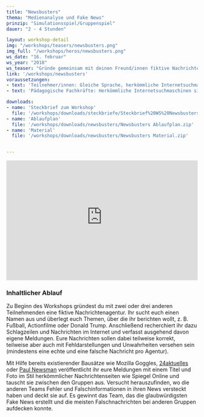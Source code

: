 ```yaml
---
title: "Newsbusters"
thema: "Medienanalyse und Fake News"
prinzip: "Simulationsspiel/Gruppenspiel"
dauer: "2 - 4 Stunden"

layout: workshop-detail
img: "/workshops/teasers/newsbusters.png"
img_full: "/workshops/heros/newsbusters.png"
ws_date: "16. februar"
ws_year: "2018"
ws_teaser: "Gründe gemeinsam mit deinen Freund/innen fiktive Nachrichtenagenturen und versucht euch mit richtigen und falschen News gegenseitig hinters Licht zu führen. Wer schafft es, Fake News am glaubhaftesten zu verpacken, und wer kann sie am besten widerlegen?"
link: '/workshops/newsbusters'
voraussetzungen:
- text: 'Teilnehmer/innen: Gleiche Sprache, herkömmliche Internetsuchmaschinen sind bekannt'
- text: 'Pädagogische Fachkräfte: Herkömmliche Internetsuchmaschinen sind bekannt, Interesse an Methoden zu Fake News'

downloads:
- name: 'Steckbrief zum Workshop'
  file: '/workshops/downloads/steckbriefe/Steckbrief%20WS%20Newsbusters.pdf'
- name: 'Ablaufplan'
  file: '/workshops/downloads/newsbusters/Newsbusters Ablaufplan.zip'
- name: 'Material'
  file: '/workshops/downloads/newsbusters/Newsbusters Material.zip'


---
```

<iframe width="100%" height="315" src="https://www.youtube-nocookie.com/embed/WhEfSG3yRcI?rel=0&amp;showinfo=0" frameborder="0" allow="autoplay; encrypted-media" allowfullscreen></iframe>

<h3>Inhaltlicher Ablauf</h3>

Zu Beginn des Workshops gründest du mit zwei oder drei anderen Teilnehmenden eine  fiktive Nachrichtenagentur. Ihr sucht euch  einen Namen aus und überlegt euch Themen, über die ihr berichten wollt, z. B. Fußball, Actionfilme oder Donald Trump. Anschließend recherchiert ihr dazu Schlagzeilen und Nachrichten im Internet und verfasst ausgehend davon eigene Meldungen. Eure Nachrichten sollen dabei teilweise korrekt, teilweise aber auch mit Fehldarstellungen und Unwahrheiten versehen sein (mindestens eine echte und eine falsche Nachricht pro Agentur).

Mit Hilfe bereits existierender Bausätze wie Mozilla Goggles, <a class="highlight-grey" href="http://www.24aktuelles.com">24aktuelles</a> oder <a class="highlight-grey" href="https://paulnewsman.com">Paul Newsman</a> veröffentlicht ihr eure  Meldungen mit einem Titel und Foto im Stil herkömmlicher Nachrichtenseiten wie Spiegel Online und tauscht sie zwischen den Gruppen aus. Versucht herauszufinden, wo die anderen Teams Fehler und Falschinformationen in ihren News versteckt haben und deckt sie auf. Es gewinnt das Team, das die glaubwürdigsten Fake News erstellt und die meisten Falschnachrichten bei anderen Gruppen aufdecken konnte.

